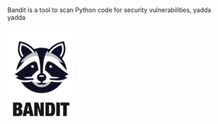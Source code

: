 
<br>

Bandit is a tool to scan Python code for security vulnerabilities, yadda yadda

<img src="./bandit_logo.png" width="150px">